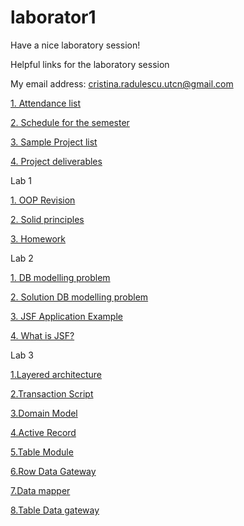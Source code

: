 # laborator1

Have a nice laboratory session!

Helpful links for the laboratory session

My email address: cristina.radulescu.utcn@gmail.com

[1. Attendance list](https://github.com/kittyrad/laborator1/blob/master/src/resources/30235.xlsx)

[2. Schedule for the semester](https://github.com/kittyrad/laborator1/blob/master/src/resources/Schedule_2018.pdf)

[3. Sample Project list](https://github.com/kittyrad/laborator1/blob/master/src/resources/Projects%20List%20examples.pdf)

[4. Project deliverables](https://github.com/kittyrad/laborator1/tree/master/src/resources/Project%20Deliverables)

Lab 1

[1. OOP Revision](https://github.com/kittyrad/laborator1/blob/master/src/resources/Laborator%201/Test_OOP.docx)

[2. Solid principles](https://github.com/kittyrad/laborator1/blob/master/src/resources/Laborator%201/SOLID%20Principles.docx)

[3. Homework](https://github.com/kittyrad/laborator1/blob/master/src/resources/Laborator%201/Gara%20Waterloo%20Station.docx)

Lab 2

[1. DB modelling problem](https://github.com/kittyrad/laborator1/blob/master/src/resources/Laborator%202/Specificatie%20Magazin.docx)

[2. Solution DB modelling problem](https://github.com/kittyrad/laborator1/blob/master/src/resources/Laborator%202/rezolvare_db.png)

[3. JSF Application Example](https://github.com/kittyrad/HelloStudent)

[4. What is JSF?](https://www.tutorialspoint.com/jsf/index.htm)

Lab 3

[1.Layered architecture](https://martinfowler.com/bliki/PresentationDomainDataLayering.html)

[2.Transaction Script](https://learnbycode.wordpress.com/2015/04/12/the-business-logic-layer-transaction-script-pattern/)

[3.Domain Model](https://stackoverflow.com/questions/41335249/domain-model-pattern-example)

[4.Active Record](http://richard.jp.leguen.ca/tutoring/soen343-f2010/tutorials/implementing-active-record/)

[5.Table Module](http://www.informit.com/articles/article.aspx?p=1398617&seqNum=3)

[6.Row Data Gateway](http://richard.jp.leguen.ca/tutoring/soen343-f2010/tutorials/implementing-row-data-gateway/)

[7.Data mapper](http://richard.jp.leguen.ca/tutoring/soen343-f2010/tutorials/implementing-data-mapper/)

[8.Table Data gateway](http://richard.jp.leguen.ca/tutoring/soen343-f2010/tutorials/implementing-table-data-gateway/)






